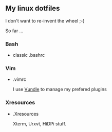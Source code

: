 ## My linux dotfiles

I don't want to re-invent the wheel ;-)

So far ...

### Bash

- classic .bashrc

### Vim

- .vimrc

    I use [Vundle](https://github.com/VundleVim/Vundle.vim) to manage my prefered plugins

### Xresources

- .Xresources

    Xterm, Urxvt, HiDPi stuff.
